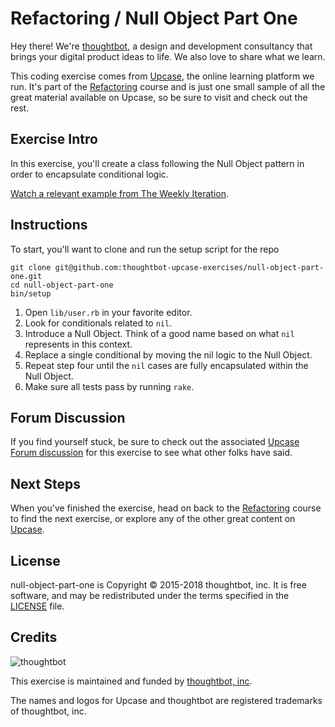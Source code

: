 # Refactoring / Null Object Part One

Hey there! We're [thoughtbot](https://thoughtbot.com), a design and
development consultancy that brings your digital product ideas to life.
We also love to share what we learn.

This coding exercise comes from [Upcase](https://thoughtbot.com/upcase),
the online learning platform we run. It's part of the
[Refactoring](https://thoughtbot.com/upcase/refactoring) course and is just one small sample of all
the great material available on Upcase, so be sure to visit and check out the rest.

## Exercise Intro

In this exercise, you'll create a class following the Null Object pattern in order to encapsulate conditional logic.

[Watch a relevant example from The Weekly Iteration](https://upcase.com/videos/live-coding-session-replace-conditional-with-null-object).

## Instructions

To start, you'll want to clone and run the setup script for the repo

    git clone git@github.com:thoughtbot-upcase-exercises/null-object-part-one.git
    cd null-object-part-one
    bin/setup

1. Open `lib/user.rb` in your favorite editor.
2. Look for conditionals related to `nil`.
3. Introduce a Null Object. Think of a good name based on what `nil` represents
   in this context.
4. Replace a single conditional by moving the nil logic to the Null Object.
5. Repeat step four until the `nil` cases are fully encapsulated within the Null
   Object.
6. Make sure all tests pass by running `rake`.


## Forum Discussion

If you find yourself stuck, be sure to check out the associated
[Upcase Forum discussion](https://forum.upcase.com/t/refactoring-null-object-part-one/4640)
for this exercise to see what other folks have said.

## Next Steps

When you've finished the exercise, head on back to the
[Refactoring](https://thoughtbot.com/upcase/refactoring) course to find the next exercise,
or explore any of the other great content on
[Upcase](https://thoughtbot.com/upcase).

## License

null-object-part-one is Copyright © 2015-2018 thoughtbot, inc. It is free software,
and may be redistributed under the terms specified in the
[LICENSE](/LICENSE.md) file.

## Credits

![thoughtbot](https://presskit.thoughtbot.com/assets/images/logo.svg)

This exercise is maintained and funded by
[thoughtbot, inc](http://thoughtbot.com/community).

The names and logos for Upcase and thoughtbot are registered trademarks of
thoughtbot, inc.
